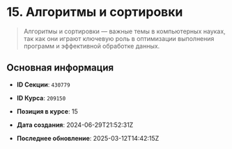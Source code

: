 # 15. Алгоритмы и сортировки


> Алгоритмы и сортировки — важные темы в компьютерных науках, так как они играют ключевую роль в оптимизации выполнения программ и эффективной обработке данных.


## Основная информация

- **ID Секции**: `430779`
- **ID Курса**: `209150`
- **Позиция в курсе**: 15
- **Дата создания**: 2024-06-29T21:52:31Z

- **Последнее обновление**: 2025-03-12T14:42:15Z
